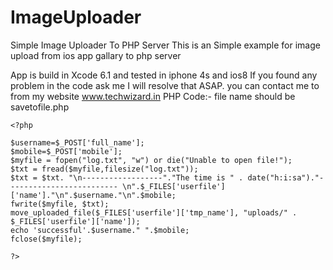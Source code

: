 # ImageUploader
Simple Image Uploader To PHP Server
This is an Simple example for image upload from ios app gallary to php server

App is build in Xcode 6.1 and tested in iphone 4s and ios8 
If you found any problem in the code ask me I will resolve that ASAP.
you can contact me to from my website www.techwizard.in
PHP Code:-
file name should be savetofile.php

    <?php

    $username=$_POST['full_name'];
    $mobile=$_POST['mobile'];
    $myfile = fopen("log.txt", "w") or die("Unable to open file!");
    $txt = fread($myfile,filesize("log.txt"));
    $txt = $txt. "\n------------------"."The time is " . date("h:i:sa")."------------------------- \n".$_FILES['userfile']['name']."\n".$username."\n".$mobile;
    fwrite($myfile, $txt);
    move_uploaded_file($_FILES['userfile']['tmp_name'], "uploads/" . $_FILES['userfile']['name']);
    echo 'successful'.$username." ".$mobile;
    fclose($myfile);
    
    ?>
